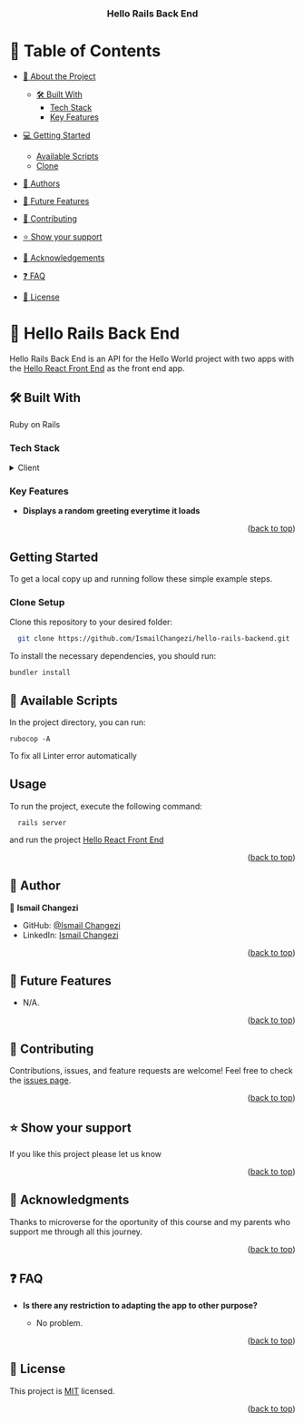 <a name="readme-top"></a>

<div align="center">

  <h3><b>Hello Rails Back End</b></h3>

</div>

# 📗 Table of Contents

- [📖 About the Project](#about-project)

  - [🛠 Built With](#built-with)
    - [Tech Stack](#tech-stack)
    - [Key Features](#key-features)

- [💻 Getting Started](#getting-started)
  - [Available Scripts](#available-scripts)
  - [Clone](#clone)
- [👥 Authors](#authors)
- [🔭 Future Features](#future-features)
- [🤝 Contributing](#contributing)
- [⭐️ Show your support](#support)
- [🙏 Acknowledgements](#acknowledgements)
- [❓ FAQ](#faq)
- [📝 License](#license)

# 📖 Hello Rails Back End

Hello Rails Back End is an API for the Hello World project with two apps
with the [Hello React Front End](https://github.com/IsmailChangezi/hello-react-front-end) as the front end app.

## 🛠 Built With <a name="built-with"></a>

Ruby on Rails

### Tech Stack <a name="tech-stack"></a>

<details>
  <summary>Client</summary>
  <ul>
    <li><a href="https://en.wikipedia.org/wiki/Ruby_(programming_language)">Ruby</a></li>
<li><a href="https://guides.rubyonrails.org/active_record_basics.html#what-is-active-record-questionmark">Active Record Basics
</a></li>
  </ul>
</details>

### Key Features <a name="key-features"></a>

- **Displays a random greeting everytime it loads**

<p align="right">(<a href="#readme-top">back to top</a>)</p>

## Getting Started

To get a local copy up and running follow these simple example steps.

### Clone <a name="clone"> Setup</a>

Clone this repository to your desired folder:

```sh
  git clone https://github.com/IsmailChangezi/hello-rails-backend.git
```

To install the necessary dependencies, you should run:

```
bundler install
```

## 🤖 Available Scripts <a name="available-scripts"></a>

In the project directory, you can run:

```
rubocop -A
```

To fix all Linter error automatically

## Usage

To run the project, execute the following command:

```
  rails server
```

and run the project [Hello React Front End](https://github.com/IsmailChangezi/hello-react-front-end)

<p align="right">(<a href="#readme-top">back to top</a>)</p>
<!-- AUTHOR -->

## 👥 Author <a name="authors"></a>

👤 **Ismail Changezi**

- GitHub: [@Ismail Changezi](https://github.com/IsmailChangezi)
- LinkedIn: [Ismail Changezi](https://www.linkedin.com/in/ismailchangezi/)

<p align="right">(<a href="#readme-top">back to top</a>)</p>

## 🔭 Future Features <a name="future-features"></a>

- N/A.

<p align="right">(<a href="#readme-top">back to top</a>)</p>

## 🤝 Contributing <a name="contributing"></a>

Contributions, issues, and feature requests are welcome!
Feel free to check the [issues page](https://github.com/IsmailChangezi/hello-rails-backend/issues).

<p align="right">(<a href="#readme-top">back to top</a>)</p>

## ⭐️ Show your support <a name="support"></a>

If you like this project please let us know

<p align="right">(<a href="#readme-top">back to top</a>)</p>

## 🙏 Acknowledgments <a name="acknowledgements"></a>

Thanks to microverse for the oportunity of this course and my parents who support me through all this journey.
<br/>

<p align="right">(<a href="#readme-top">back to top</a>)</p>

## ❓ FAQ <a name="faq"></a>

- **Is there any restriction to adapting the app to other purpose?**

  - No problem.

<p align="right">(<a href="#readme-top">back to top</a>)</p>

## 📝 License <a name="license"></a>

This project is [MIT](./LICENSE) licensed.

<p align="right">(<a href="#readme-top">back to top</a>)</p>

